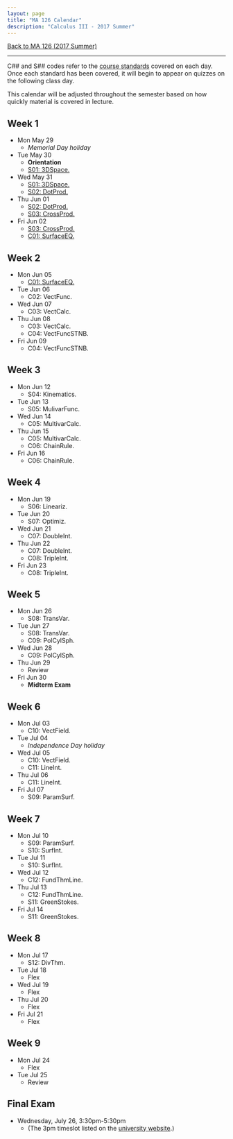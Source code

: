 ```yaml
---
layout: page
title: "MA 126 Calendar"
description: "Calculus III - 2017 Summer"
---
```


[Back to MA 126 (2017 Summer)](..)

---

C## and S## codes refer to the [course standards][standards] covered on
each day. Once each standard has been covered, it will begin to appear
on quizzes on the following class day.

This calendar will be adjusted throughout the semester based on how
quickly material is covered in lecture.

## Week 1

- Mon May 29
    - *Memorial Day holiday*
- Tue May 30
    - **Orientation**
    - [S01: 3DSpace.](../standards/s01)
- Wed May 31
    - [S01: 3DSpace.](../standards/s01)
    - [S02: DotProd.](../standards/s02)
- Thu Jun 01
    - [S02: DotProd.](../standards/s02)
    - [S03: CrossProd.](../standards/s03)
- Fri Jun 02
    - [S03: CrossProd.](../standards/s03)
    - [C01: SurfaceEQ.](../standards/c01)

## Week 2

- Mon Jun 05
    - [C01: SurfaceEQ.](../standards/c01)
- Tue Jun 06
    - C02: VectFunc.
- Wed Jun 07
    - C03: VectCalc.
- Thu Jun 08
    - C03: VectCalc.
    - C04: VectFuncSTNB.
- Fri Jun 09
    - C04: VectFuncSTNB.

## Week 3

- Mon Jun 12
    - S04: Kinematics.
- Tue Jun 13
    - S05: MulivarFunc.
- Wed Jun 14
    - C05: MultivarCalc.
- Thu Jun 15
    - C05: MultivarCalc.
    - C06: ChainRule.
- Fri Jun 16
    - C06: ChainRule.

## Week 4

- Mon Jun 19
    - S06: Lineariz.
- Tue Jun 20
    - S07: Optimiz.
- Wed Jun 21
    - C07: DoubleInt.
- Thu Jun 22
    - C07: DoubleInt.
    - C08: TripleInt.
- Fri Jun 23
    - C08: TripleInt.

## Week 5

- Mon Jun 26
    - S08: TransVar.
- Tue Jun 27
    - S08: TransVar.
    - C09: PolCylSph.
- Wed Jun 28
    - C09: PolCylSph.
- Thu Jun 29
    - Review
- Fri Jun 30
    - **Midterm Exam**

## Week 6

- Mon Jul 03
    - C10: VectField.
- Tue Jul 04
    - *Independence Day holiday*
- Wed Jul 05
    - C10: VectField.
    - C11: LineInt.
- Thu Jul 06
    - C11: LineInt.
- Fri Jul 07
    - S09: ParamSurf.

## Week 7

- Mon Jul 10
    - S09: ParamSurf.
    - S10: SurfInt.
- Tue Jul 11
    - S10: SurfInt.
- Wed Jul 12
    - C12: FundThmLine.
- Thu Jul 13
    - C12: FundThmLine.
    - S11: GreenStokes.
- Fri Jul 14
    - S11: GreenStokes.

## Week 8

- Mon Jul 17
    - S12: DivThm.
- Tue Jul 18
    - Flex
- Wed Jul 19
    - Flex
- Thu Jul 20
    - Flex
- Fri Jul 21
    - Flex

## Week 9

- Mon Jul 24
    - Flex
- Tue Jul 25
    - Review

## Final Exam

- Wednesday, July 26, 3:30pm-5:30pm
    - (The 3pm timeslot listed on the [university website](http://www.southalabama.edu/departments/registrar/finalexamschedule-summer.html).)

[standards]: ../standards/
